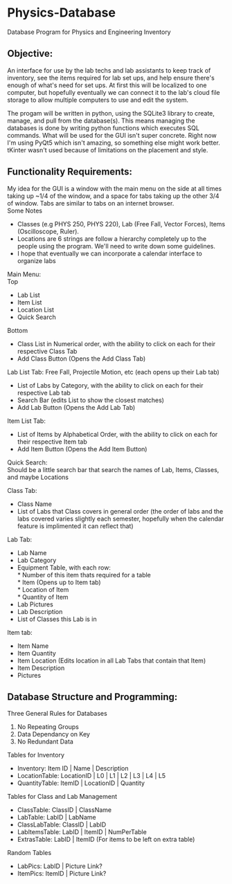 # Physics-Database
Database Program for Physics and Engineering Inventory

## Objective:   
An interface for use by the lab techs and lab assistants to keep track of inventory, see the items required for lab set ups, and help ensure there's enough of what's need for set ups. At first this will be localized to one computer, but hopefully eventually we can connect it to the lab's cloud file storage to allow multiple computers to use and edit the system.

The progam will be written in python, using the SQLite3 library to create, manage, and pull from the database(s). This means managing the databases is done by writing python functions which executes SQL commands. What will be used for the GUI isn't super concrete. Right now I'm using PyQt5 which isn't amazing, so something else might work better. tKinter wasn't used because of limitations on the placement and style.

## Functionality Requirements:
My idea for the GUI is a window with the main menu on the side at all times taking up ~1/4 of the window, and a space for tabs taking up the other 3/4 of window. Tabs are similar to tabs on an internet browser.  
Some Notes
* Classes (e.g PHYS 250, PHYS 220), Lab (Free Fall, Vector Forces), Items (Oscilloscope, Ruler).
* Locations are 6 strings are follow a hierarchy completely up to the people using the program. We'll need to write down some guidelines.
* I hope that eventually we can incorporate a calendar interface to organize labs

Main Menu:  
Top   
* Lab List  
* Item List
* Location List
* Quick Search

Bottom
* Class List in Numerical order, with the ability to click on each for their respective Class Tab
* Add Class Button (Opens the Add Class Tab)

Lab List Tab: Free Fall, Projectile Motion, etc (each opens up their Lab tab)
* List of Labs by Category, with the ability to click on each for their respective Lab tab
* Search Bar (edits List to show the closest matches)
* Add Lab Button (Opens the Add Lab Tab)  

Item List Tab: 
* List of Items by Alphabetical Order, with the ability to click on each for their respective Item tab
* Add Item Button (Opens the Add Item Button)

Quick Search:  
Should be a little search bar that search the names of Lab, Items, Classes, and maybe Locations 


Class Tab:
* Class Name
* List of Labs that Class covers in general order (the order of labs and the labs covered varies slightly each semester, hopefully when the calendar feature is implimented it can reflect that)

Lab Tab:  
* Lab Name
* Lab Category
* Equipment Table, with each row:  
        * Number of this item thats required for a table  
        * Item (Opens up to Item tab)  
        * Location of Item  
        * Quantity of Item  
* Lab Pictures  
* Lab Description  
* List of Classes this Lab is in  
        
Item tab:  
* Item Name  
* Item Quantity  
* Item Location (Edits location in all Lab Tabs that contain that Item)  
* Item Description  
* Pictures  


## Database Structure and Programming:

Three General Rules for Databases
1. No Repeating Groups  
2. Data Dependancy on Key  
3. No Redundant Data  

Tables for Inventory  
* Inventory: Item ID | Name | Description  
* LocationTable: LocationID | L0 | L1 | L2 | L3 | L4 | L5  
* QuantityTable: ItemID | LocationID | Quantity  

Tables for Class and Lab Management 
* ClassTable: ClassID | ClassName  
* LabTable: LabID | LabName  
* ClassLabTable: ClassID | LabID
* LabItemsTable: LabID | ItemID | NumPerTable
* ExtrasTable: LabID | ItemID  (For items to be left on extra table)

Random Tables
* LabPics: LabID | Picture Link?
* ItemPics: ItemID | Picture Link?
